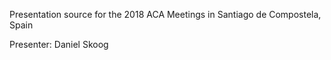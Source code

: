 Presentation source for the 2018 ACA Meetings in Santiago de Compostela, Spain

Presenter: Daniel Skoog
